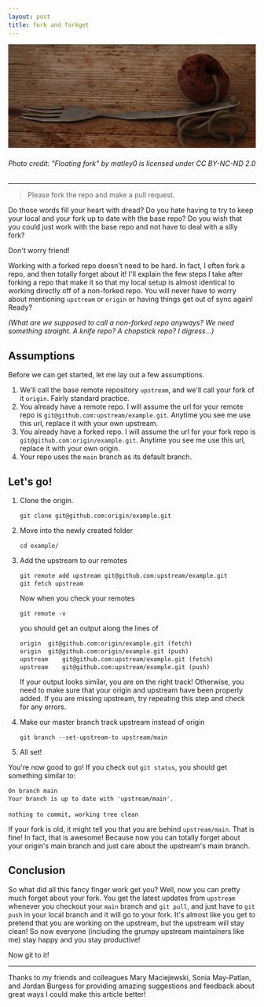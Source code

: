 ```yaml
---
layout: post
title: fork and forkget
---
```



![Picture of an old fork - Cover Image](/public/assets/fork-and-frokget.webp)

###### Photo credit: "Floating fork" by matley0 is licensed under CC BY-NC-ND 2.0

---

> Please fork the repo and make a pull request.

Do those words fill your heart with dread? Do you hate having to try to keep your local and your fork up to date with the base repo? Do you wish that you could just work with the base repo and not have to deal with a silly fork?

Don't worry friend!

Working with a forked repo doesn't need to be hard. In fact, I often fork a repo, and then totally forget about it! I'll explain the few steps I take after forking a repo that make it so that my local setup is almost identical to working directly off of a non-forked repo. You will never have to worry about mentioning `upstream` or `origin` or having things get out of sync again! Ready?

*(What are we supposed to call a non-forked repo anyways? We need something straight. A knife repo? A chopstick repo? I digress...)*

## Assumptions

Before we can get started, let me lay out a few assumptions.

1. We'll call the base remote repository `upstream`, and we'll call your fork of it `origin`. Fairly standard practice.
1. You already have a remote repo. I will assume the url for your remote repo is `git@github.com:upstream/example.git`. Anytime you see me use this url, replace it with your own upstream.
1. You already have a forked repo. I will assume the url for your fork repo is `git@github.com:origin/example.git`. Anytime you see me use this url, replace it with your own origin.
1. Your repo uses the `main` branch as its default branch.

## Let's go!

1. Clone the origin.
    
    ```
    git clone git@github.com:origin/example.git
    ```

1. Move into the newly created folder

    ```
    cd example/
    ```

1. Add the upstream to our remotes
    
    ```
    git remote add upstream git@github.com:upstream/example.git
    git fetch upstream
    ```

    Now when you check your remotes

    ```
    git remote -v
    ```

    you should get an output along the lines of

    ```
    origin	git@github.com:origin/example.git (fetch)
    origin	git@github.com:origin/example.git (push)
    upstream	git@github.com:upstream/example.git (fetch)
    upstream	git@github.com:upstream/example.git (push)
    ```
    If  your output looks similar, you are on the right track! Otherwise, you need to make sure that your origin and upstream have been properly added. If you are missing upstream, try repeating this step and check for any errors.

1. Make our master branch track upstream instead of origin

    ```
    git branch --set-upstream-to upstream/main
    ```

1. All set!

You're now good to go! If you check out `git status`, you should get something similar to:

    
    On branch main
    Your branch is up to date with 'upstream/main'.

    nothing to commit, working tree clean
    

If your fork is old, it might tell you that you are behind `upstream/main`. That is fine! In fact, that is awesome! Because now you can totally forget about your origin's main branch and just care about the upstream's main branch.

## Conclusion

So what did all this fancy finger work get you? Well, now you can pretty much forget about your fork. You get the latest updates from `upstream` whenever you checkout your `main` branch and `git pull`, and just have to `git push` in your local branch and it will go to your fork. It's almost like you get to pretend that you are working on the upstream, but the upstream will stay clean! So now everyone (including the grumpy upstream maintainers like me) stay happy and you stay productive!

Now git to it!

---

Thanks to my friends and colleagues Mary Maciejewski, Sonia May-Patlan, and Jordan Burgess for providing amazing suggestions and feedback about great ways I could make this article better!